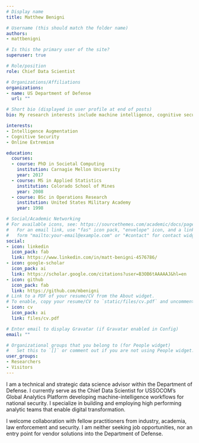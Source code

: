 ```yaml
---
# Display name
title: Matthew Benigni

# Username (this should match the folder name)
authors:
- mattbenigni

# Is this the primary user of the site?
superuser: true

# Role/position
role: Chief Data Scientist

# Organizations/Affiliations
organizations:
- name: US Department of Defense
  url: ""

# Short bio (displayed in user profile at end of posts)
bio: My research interests include machine intelligence, cognitive security, and online extremism.

interests:
- Intelligence Augmentation
- Cognitive Security
- Online Extremism

education:
  courses:
  - course: PhD in Societal Computing
    institution: Carnagie Mellon University
    year: 2017
  - course: MS in Applied Statistics
    institution: Colorado School of Mines
    year: 2008
  - course: BSc in Operations Research
    institution: United States Military Academy
    year: 1998

# Social/Academic Networking
# For available icons, see: https://sourcethemes.com/academic/docs/page-builder/#icons
#   For an email link, use "fas" icon pack, "envelope" icon, and a link in the
#   form "mailto:your-email@example.com" or "#contact" for contact widget.
social:
- icon: linkedin
  icon_pack: fab
  link: https://www.linkedin.com/in/matt-benigni-4576786/
- icon: google-scholar
  icon_pack: ai
  link: https://scholar.google.com/citations?user=B3OB6tAAAAAJ&hl=en
- icon: github
  icon_pack: fab
  link: https://github.com/mbenigni
# Link to a PDF of your resume/CV from the About widget.
# To enable, copy your resume/CV to `static/files/cv.pdf` and uncomment the lines below.
- icon: cv
  icon_pack: ai
  link: files/cv.pdf

# Enter email to display Gravatar (if Gravatar enabled in Config)
email: ""

# Organizational groups that you belong to (for People widget)
#   Set this to `[]` or comment out if you are not using People widget.
user_groups:
- Researchers
- Visitors
---
```

I am a technical and strategic data science advisor within the Department of Defense. I currently serve as the Chief Data Scientist for USSOCOM’s Global Analytics Platform developing machine-intelligence workflows for national security.  I specialize in building and employing high performing analytic teams that enable digital transformation. 

I welcome collaboration with fellow practitioners from industry, academia, law enforcement and security. I am neither seeking job opportunities, nor an entry point for vendor solutions into the Department of Defense. 
